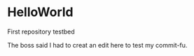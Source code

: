 # HelloWorld
First repository testbed

The boss said I had to creat an edit here to test my commit-fu.
